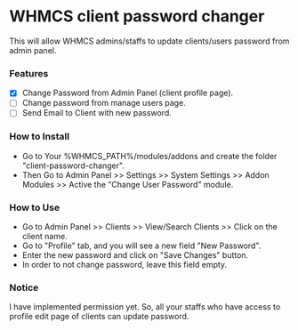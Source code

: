 # WHMCS client password changer
This will allow WHMCS admins/staffs to update clients/users password from admin panel.

### Features
- [x] Change Password from Admin Panel (client profile page).
- [ ] Change password from manage users page.
- [ ] Send Email to Client with new password.  

### How to Install
- Go to Your %WHMCS_PATH%/modules/addons and create the folder "client-password-changer".
- Then Go to Admin Panel >> Settings >> System Settings >> Addon Modules >> Active the "Change User Password" module.

### How to Use
- Go to Admin Panel >> Clients >> View/Search Clients >> Click on the client name.
- Go to "Profile" tab, and you will see a new field "New Password".
- Enter the new password and click on "Save Changes" button.
- In order to not change password, leave this field empty.

### Notice
I have implemented permission yet. So, all your staffs who have access to profile edit page of clients can update password.